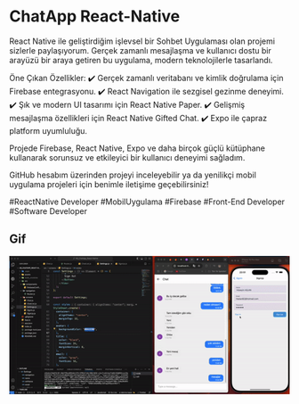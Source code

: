 
# ChatApp React-Native

React Native ile geliştirdiğim  işlevsel bir Sohbet Uygulaması olan projemi sizlerle paylaşıyorum. Gerçek zamanlı mesajlaşma ve kullanıcı dostu bir arayüzü bir araya getiren bu uygulama, modern teknolojilerle tasarlandı. 

Öne Çıkan Özellikler:
✔️ Gerçek zamanlı veritabanı ve kimlik doğrulama için Firebase entegrasyonu.
✔️ React Navigation ile sezgisel gezinme deneyimi.
✔️ Şık ve modern UI tasarımı için React Native Paper.
✔️ Gelişmiş mesajlaşma özellikleri için React Native Gifted Chat.
✔️ Expo ile çapraz platform uyumluluğu.

Projede Firebase, React Native, Expo ve daha birçok güçlü kütüphane kullanarak sorunsuz ve etkileyici bir kullanıcı deneyimi sağladım.

GitHub hesabım üzerinden projeyi inceleyebilir ya da yenilikçi mobil uygulama projeleri için benimle iletişime geçebilirsiniz! 

#ReactNative Developer #MobilUygulama #Firebase #Front-End Developer #Software Developer


## Gif

![](./assets/gif/REC-20241203235107-ezgif.com-video-to-gif-converter.gif)

